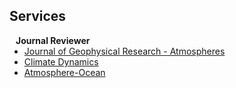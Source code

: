## Services

<h4 style="margin:0 10px 0;">Journal Reviewer</h4>

<ul style="margin:0 0 20px;">
  <li><a href="https://agupubs.onlinelibrary.wiley.com/journal/21698996">Journal of Geophysical Research - Atmospheres</a></li>
  <li><a href="https://link.springer.com/journal/382">Climate Dynamics</a></li>
  <li><a href="https://www.tandfonline.com/journals/tato20">Atmosphere-Ocean</a></li>
</ul>
